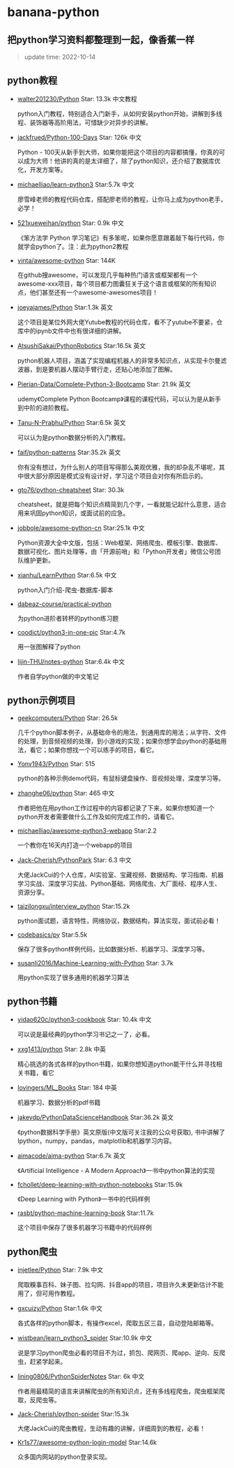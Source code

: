 # banana-python
把python学习资料都整理到一起，像香蕉一样
---
> update time: 2022-10-14



## python教程
* [walter201230/Python](https://github.com/walter201230/Python) Star: 13.3k 中文教程

  python入门教程，特别适合入门新手，从如何安装python开始，讲解到多线程、装饰器等高阶用法，可惜缺少对异步的讲解。

* [jackfrued/Python-100-Days](https://github.com/jackfrued/Python-100-Days) Star: 126k 中文

  Python - 100天从新手到大师，如果你能把这个项目的内容都搞懂，你真的可以成为大师！他讲的真的是太详细了，除了python知识，还介绍了数据库优化，开发方案等。

* [michaelliao/learn-python3](https://github.com/michaelliao/learn-python3/tree/master/samples) Star:5.7k 中文

  廖雪峰老师的教程代码仓库，搭配廖老师的教程，让你马上成为python老手，必学！

* [521xueweihan/python](https://github.com/521xueweihan/python) Star: 0.9k 中文

  《笨方法学 Python 学习笔记》有多笨呢，如果你愿意跟着敲下每行代码，你就学会python了。注：此为python2教程
  
* [vinta/awesome-python](https://github.com/vinta/awesome-python) Star: 144K

  在github搜awesome，可以发现几乎每种热门语言或框架都有一个awesome-xxx项目，每个项目都力图囊狂关于这个语言或框架的所有知识点，他们甚至还有一个awesome-awesomes项目！
  
* [joeyajames/Python](https://github.com/joeyajames/Python) Star:1.3k 英文

  这个项目是某位外网大佬Yutube教程的代码仓库，看不了yutube不要紧，仓库中的ipynb文件中也有很详细的讲解。
  
* [AtsushiSakai/PythonRobotics](https://github.com/AtsushiSakai/PythonRobotics) Star:16.5k 英文

  python机器人项目，涵盖了实现编程机器人的非常多知识点，从实现卡尔曼滤波器，到是要机器人摆动手臂行走，还贴心地添加了图解。

* [Pierian-Data/Complete-Python-3-Bootcamp](https://github.com/Pierian-Data/Complete-Python-3-Bootcamp) Star: 21.9k 英文

  udemy《Complete Python Bootcamp》课程的课程代码，可以认为是从新手到中阶的进阶教程。
 
* [Tanu-N-Prabhu/Python](https://github.com/Tanu-N-Prabhu/Python) Star:6.5k 英文

  可以认为是python数据分析的入门教程。

* [faif/python-patterns](https://github.com/faif/python-patterns) Star:35.2k 英文

  你有没有想过，为什么别人的项目写得那么美观优雅，我的却杂乱不堪呢，其中很大部分原因是模式没有设计好，学习这个项目会对你有所启示的。
  
* [gto76/python-cheatsheet](https://github.com/gto76/python-cheatsheet) Star: 30.3k 

  cheatsheet，就是把每个知识点精简到几个字，一看就能记起什么意思，适合用来巩固python知识，或面试前的应急。

* [jobbole/awesome-python-cn](https://github.com/jobbole/awesome-python-cn) Star:25.1k 中文

  Python资源大全中文版，包括：Web框架、网络爬虫、模板引擎、数据库、数据可视化、图片处理等，由「开源前哨」和「Python开发者」微信公号团队维护更新。
  
* [xianhu/LearnPython](https://github.com/xianhu/LearnPython) Star:6.5k 中文

  python入门介绍-爬虫-数据库-脚本
  
* [dabeaz-course/practical-python](https://github.com/dabeaz-course/practical-python)

  为python进阶者转杯的python练习题
 
 * [coodict/python3-in-one-pic](https://github.com/coodict/python3-in-one-pic) Star:4.7k
 
    用一张图解释了python
  
 * [lijin-THU/notes-python](https://github.com/lijin-THU/notes-python) Star:6.4k 中文
 
    作者自学python做的中文笔记
  
## python示例项目
* [geekcomputers/Python](https://github.com/geekcomputers/Python) Star: 26.5k

  几千个python脚本例子，从基础命令的用法，到通用库的用法；从字符、文件的处理，到音频视频的处理，到小游戏的实现；如果你想学会python的基础用法，看它；如果你想找一个可以练手的项目，看它。

* [Yonv1943/Python](https://github.com/Yonv1943/Python) Star: 515 

  python的各种示例demo代码，有鼠标键盘操作、音视频处理，深度学习等。

* [zhanghe06/python](https://github.com/zhanghe06/python) Star: 465 中文

  作者把他在用python工作过程中的内容都记录了下来，如果你想知道一个python开发者需要做什么工作及如何完成工作的，请看它。
  
* [michaelliao/awesome-python3-webapp](https://github.com/michaelliao/awesome-python3-webapp) Star:2.2

  一个教你在16天内打造一个webapp的项目

* [Jack-Cherish/PythonPark](https://github.com/Jack-Cherish/PythonPark) Star: 6.3 中文

  大佬JackCui的个人仓库，AI实验室、宝藏视频、数据结构、学习指南、机器学习实战、深度学习实战、Python基础、网络爬虫、大厂面经、程序人生、资源分享。

* [taizilongxu/interview_python](https://github.com/taizilongxu/interview_python) Star:15.2k

  python面试题，语言特性，网络协议，数据结构，算法实现，面试前必看！
  
* [codebasics/py](https://github.com/codebasics/py) Star:5.5k

  保存了很多python样例代码，比如数据分析、机器学习、深度学习等。
  
* [susanli2016/Machine-Learning-with-Python](https://github.com/susanli2016/Machine-Learning-with-Python) Star: 3.7k

  用python实现了很多通用的机器学习算法
   

## python书籍
* [yidao620c/python3-cookbook](https://github.com/yidao620c/python3-cookbook) Star: 10.4k 中文

  可以说是最经典的python学习书记之一了，必看。

* [xxg1413/python](https://github.com/xxg1413/python) Star: 2.8k 中英

  精心挑选的各式各样的python书籍，如果你想知道python能干什么并寻找相关书籍，看它
  
* [lovingers/ML_Books](https://github.com/lovingers/ML_Books) Star: 184 中英
  
  机器学习、数据分析的pdf书籍

* [jakevdp/PythonDataScienceHandbook](https://github.com/jakevdp/PythonDataScienceHandbook) Star:36.2k 英文

  《python数据科学手册》英文原版(中文版可关注我的公众号获取), 书中讲解了Ipython，numpy，pandas，matplotlib和机器学习内容。
  
* [aimacode/aima-python](https://github.com/aimacode/aima-python) Star:6.7k 英文

  《Artificial Intelligence - A Modern Approach》一书中python算法的实现
  
* [fchollet/deep-learning-with-python-notebooks](https://github.com/fchollet/deep-learning-with-python-notebooks) Star:15.9k

  《Deep Learning with Python》一书中的代码样例

* [rasbt/python-machine-learning-book](https://github.com/rasbt/python-machine-learning-book) Star:11.7k

  这个项目中保存了很多机器学习书籍中的代码样例
  

## python爬虫
* [injetlee/Python](https://github.com/injetlee/Python) Star: 7.9k 中文

  爬取糗事百科、妹子图、拉勾网、抖音app的项目，项目许久未更新估计不能用了，但可用作教程。

* [gxcuizy/Python](https://github.com/gxcuizy/Python) Star:1.6k 中文

  各式各样的python脚本，有操作excel，爬取五区三县，自动登陆邮箱等。

* [wistbean/learn_python3_spider](https://github.com/wistbean/learn_python3_spider) Star:10.9k 中文

  说是学习python爬虫必看的项目不为过，抓包、爬网页、爬app、逆向、反爬虫，赶紧学起来。
  
* [lining0806/PythonSpiderNotes](https://github.com/lining0806/PythonSpiderNotes) Star: 6k 中文

  作者用最精简的语言来讲解爬虫的所有知识点，还有多线程爬虫，爬虫框架爬取，反爬虫等。
  
* [Jack-Cherish/python-spider](https://github.com/Jack-Cherish/python-spider) Star:15.3k

  大佬JackCui的爬虫教程，生动有趣的讲解，详细周到的教程，必看！
  
* [Kr1s77/awesome-python-login-model](https://github.com/Kr1s77/awesome-python-login-model) Star:14.6k

  众多国内网站的python登录实现。
  
